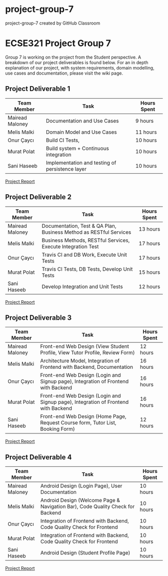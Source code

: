 # project-group-7
project-group-7 created by GitHub Classroom

# ECSE321 Project Group 7
Group 7 is working on the project from the Student perspective. A breakdown of our project deliverables is found below. For an in depth explanation of our project, with system requirements, domain modelling, use cases and documentation, please visit the wiki page. 

## Project Deliverable 1
Team Member | Task | Hours Spent 
------------ | ------------- | -------------
Mairead Maloney | Documentation and Use Cases | 9 hours
Melis Malki | Domain Model and Use Cases | 11 hours 
Onur Çaycı | Build CI Tests, | 10 hours
Murat Polat | Build system + Continuous integration | 10 hours
Sani Haseeb | Implementation and testing of persistence layer | 10 hours

[Project Report](https://github.com/McGill-ECSE321-Fall2019/project-group-7/wiki/Project-Report---Deliverable-1)

## Project Deliverable 2
Team Member | Task | Hours Spent 
------------ | ------------- | -------------
Mairead Maloney | Documentation, Test & QA Plan, Business Method as RESTful Services | 13 hours
Melis Malki | Business Methods, RESTful Services, Execute Integration Test | 17 hours 
Onur Çaycı | Travis CI and DB Work, Execute Unit Tests | 17 hours
Murat Polat | Travis CI Tests, DB Tests, Develop Unit Tests | 15 hours
Sani Haseeb | Develop Integration and Unit Tests | 12 hours

[Project Report](https://github.com/McGill-ECSE321-Fall2019/project-group-7/wiki/Project-Report--Deliverable-2)

## Project Deliverable 3
Team Member | Task | Hours Spent 
------------ | ------------- | -------------
Mairead Maloney | Front-end Web Design (View Student Profile, View Tutor Profile, Review Form) | 12  hours
Melis Malki | Architecture Model, Integration of Frontend with Backend, Documentation | 16 hours 
Onur Çaycı | Front-end Web Design (Login and Signup page), Integration of Frontend with Backend | 16 hours
Murat Polat | Front-end Web Design (Login and Signup page), Integration of Frontend with Backend | 16 hours
Sani Haseeb | Front-end Web Design (Home Page, Request Course form, Tutor List, Booking Form) | 12 hours

[Project Report](https://github.com/McGill-ECSE321-Fall2019/project-group-7/wiki/Project-Report-Deliverable-3)

## Project Deliverable 4
Team Member | Task | Hours Spent 
------------ | ------------- | -------------
Mairead Maloney | Android Design (Login Page), User Documentation | 10  hours
Melis Malki |Android Design (Welcome Page & Navigation Bar), Code Quality Check for Backend | 10 hours 
Onur Çaycı | Integration of Frontend with Backend, Code Quality Check for Frontend  | 10 hours
Murat Polat | Integration of Frontend with Backend, Code Quality Check for Frontend | 10 hours
Sani Haseeb |Android Design (Student Profile Page) | 10 hours

[Project Report](https://github.com/McGill-ECSE321-Fall2019/project-group-7/wiki/Project-Report-Deliverable-4)
